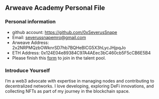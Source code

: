 ## Arweave Academy Personal File

### Personal information

- github account: https://github.com/0xSeverusSnape
- Email: severussnapemro@gmail.com
- Arweave Address: 2x2NRPMQzbOWknrSD7hb7BQHeBlCG5X3hLycJHjpqJo
- ETH Address: 0x124E04e89384C97A4AEec3bC460cb5F5cCB6E5B4
- Please finish this [form](https://docs.google.com/forms/d/e/1FAIpQLSfWA5fIIcBgmRppm3jNz5vmf9Mai_QMVil-2pO4r7YKn_Zhtw/viewform?usp=sf_link) to join in the talent pool.

### Introduce Yourself
 I’m a web3 advocate with expertise in managing nodes and contributing to decentralized networks. I love developing, exploring DeFi innovations, and collecting NFTs as part of my journey in the blockchain space.